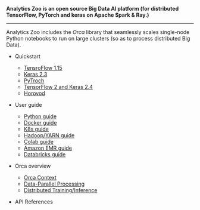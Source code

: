 **Analytics Zoo is an open source Big Data AI platform (for distributed TensorFlow, PyTorch and keras on Apache Spark & Ray.)**
***
Analytics Zoo includes the *Orca* library that seamlessly scales single-node Python notebooks to run on large clusters (so as to process distributed Big Data).  

- Quickstart
  - [TensroFlow 1.15]() 
  - [Keras 2.3]() 
  - [PyTroch]() 
  - [TensorFlow 2 and Keras 2.4]() 
  - [Horovod]() 
 
- User guide
  - [Python guide]() 
  - [Docker  guide]() 
  - [K8s guide]() 
  - [Hadoop/YARN guide]() 
  - [Colab guide]() 
  - [Amazon EMR guide]() 
  - [Databricks guide]() 

- Orca overview
  - [Orca Context]() 
  - [Data-Parallel Processing]() 
  - [Distributed Training/Inference]() 

- API References
